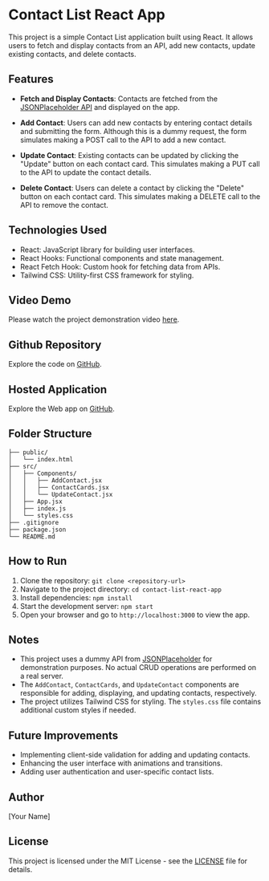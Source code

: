 # Contact List React App

This project is a simple Contact List application built using React. It allows users to fetch and display contacts from an API, add new contacts, update existing contacts, and delete contacts.

## Features

- **Fetch and Display Contacts**: Contacts are fetched from the [JSONPlaceholder API](https://jsonplaceholder.typicode.com/users) and displayed on the app.
  
- **Add Contact**: Users can add new contacts by entering contact details and submitting the form. Although this is a dummy request, the form simulates making a POST call to the API to add a new contact.

- **Update Contact**: Existing contacts can be updated by clicking the "Update" button on each contact card. This simulates making a PUT call to the API to update the contact details.

- **Delete Contact**: Users can delete a contact by clicking the "Delete" button on each contact card. This simulates making a DELETE call to the API to remove the contact.

## Technologies Used

- React: JavaScript library for building user interfaces.
- React Hooks: Functional components and state management.
- React Fetch Hook: Custom hook for fetching data from APIs.
- Tailwind CSS: Utility-first CSS framework for styling.


## Video Demo

Please watch the project demonstration video [here](<https://drive.google.com/file/d/1Cz50RzbuLgWjmuS3Tt4SkMGtfPe97U6W/view>).

## Github Repository

Explore the code on [GitHub](<https://github.com/Ananthuak16/React-Contactlist.git>).

## Hosted Application

Explore the Web app  on [GitHub](<https://6639edc5669e3dc71c315fd0--bright-pudding-7c37b0.netlify.app/>).


## Folder Structure

```
├── public/
│   └── index.html
├── src/
│   ├── Components/
│   │   ├── AddContact.jsx
│   │   ├── ContactCards.jsx
│   │   └── UpdateContact.jsx
│   ├── App.jsx
│   ├── index.js
│   └── styles.css
├── .gitignore
├── package.json
└── README.md
```

## How to Run

1. Clone the repository: `git clone <repository-url>`
2. Navigate to the project directory: `cd contact-list-react-app`
3. Install dependencies: `npm install`
4. Start the development server: `npm start`
5. Open your browser and go to `http://localhost:3000` to view the app.

## Notes

- This project uses a dummy API from [JSONPlaceholder](https://jsonplaceholder.typicode.com/) for demonstration purposes. No actual CRUD operations are performed on a real server.
- The `AddContact`, `ContactCards`, and `UpdateContact` components are responsible for adding, displaying, and updating contacts, respectively.
- The project utilizes Tailwind CSS for styling. The `styles.css` file contains additional custom styles if needed.

## Future Improvements

- Implementing client-side validation for adding and updating contacts.
- Enhancing the user interface with animations and transitions.
- Adding user authentication and user-specific contact lists.

## Author

[Your Name]

## License

This project is licensed under the MIT License - see the [LICENSE](LICENSE) file for details.
